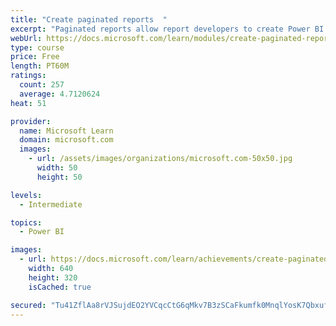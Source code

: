 ```yaml
---
title: "Create paginated reports  "
excerpt: "Paginated reports allow report developers to create Power BI artifacts that have tightly controlled rendering requirements. Paginated reports are ideal for creating sales invoices, receipts, purchase orders, and tabular data. This module will teach you how to create reports, add parameters, and work with tables and charts in paginated reports."
webUrl: https://docs.microsoft.com/learn/modules/create-paginated-reports-power-bi/
type: course
price: Free
length: PT60M
ratings:
  count: 257
  average: 4.7120624
heat: 51

provider:
  name: Microsoft Learn
  domain: microsoft.com
  images:
    - url: /assets/images/organizations/microsoft.com-50x50.jpg
      width: 50
      height: 50

levels:
  - Intermediate

topics:
  - Power BI

images:
  - url: https://docs.microsoft.com/learn/achievements/create-paginated-reports-power-bi-social.png
    width: 640
    height: 320
    isCached: true

secured: "Tu41ZflAa8rVJSujdEO2YVCqcCtG6qMkv7B3zSCaFkumfk0MnqlYosK7QbxufPOsA5ql4RPe92C2mI6OKZpc1cK/fqbKrBbaC1zFnptHL6x01NWqPxS5YTWXX/kazLjF6TIEPfpc4cFaUhH+Y5wRipMN61UTtSJGJcHUHXQGkuuIwe9ZgAKTth33yjHOoOgA+1GoMSpz1guTk+QXpEO75U50gTCrKnhqNNOulde8PiHWBIWDvHh5G/o7qV4cGeEnYumCdYQNY3QAMPPRpJkGzb3+p4Z5Z39nmkRDO/t9A5YZpvqHoVJvBY+Vxjt55+SdJ8rq5wEg2WhT56BCjU32xxKf5pglUErzkQsmZJKjX2sA/wiKGFo3vTCf1ylI89lCjwVUK1SjjrlT9lEVWMTA1d/2dLfkcoeAToaR5fF8JUw=;/Q5OYWAO/19/hRIcSaFZow=="
---
```


